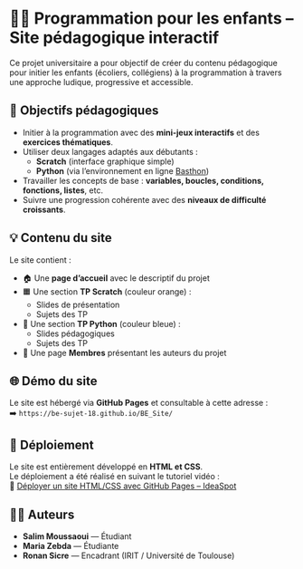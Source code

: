 # 👨‍💻 Programmation pour les enfants – Site pédagogique interactif

Ce projet universitaire a pour objectif de créer du contenu pédagogique pour initier les enfants (écoliers, collégiens) à la programmation à travers une approche ludique, progressive et accessible.

## 🎯 Objectifs pédagogiques

- Initier à la programmation avec des **mini-jeux interactifs** et des **exercices thématiques**.
- Utiliser deux langages adaptés aux débutants :
  - **Scratch** (interface graphique simple)
  - **Python** (via l’environnement en ligne [Basthon](https://basthon.fr/))
- Travailler les concepts de base : **variables, boucles, conditions, fonctions, listes**, etc.
- Suivre une progression cohérente avec des **niveaux de difficulté croissants**.

## 💡 Contenu du site

Le site contient :

- 🏠 Une **page d’accueil** avec le descriptif du projet
- 🟧 Une section **TP Scratch** (couleur orange) :
  - Slides de présentation
  - Sujets des TP 
- 🔵 Une section **TP Python** (couleur bleue) :
  - Slides pédagogiques
  - Sujets des TP
- 👥 Une page **Membres** présentant les auteurs du projet


## 🌐 Démo du site

Le site est hébergé via **GitHub Pages** et consultable à cette adresse :  
➡️ `https://be-sujet-18.github.io/BE_Site/`

## 🚀 Déploiement

Le site est entièrement développé en **HTML et CSS**.  
Le déploiement a été réalisé en suivant le tutoriel vidéo :  
🔗 [Déployer un site HTML/CSS avec GitHub Pages – IdeaSpot](https://www.youtube.com/watch?v=e5AwNU3Y2es&ab_channel=IdeaSpot)

## 👨‍🏫 Auteurs

- **Salim Moussaoui** — Étudiant
- **Maria Zebda** — Étudiante
- **Ronan Sicre** — Encadrant (IRIT / Université de Toulouse)
